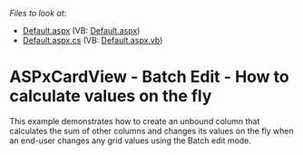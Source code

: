 <!-- default file list -->
*Files to look at*:

* [Default.aspx](./CS/Default.aspx) (VB: [Default.aspx](./VB/Default.aspx))
* [Default.aspx.cs](./CS/Default.aspx.cs) (VB: [Default.aspx.vb](./VB/Default.aspx.vb))
<!-- default file list end -->
# ASPxCardView - Batch Edit - How to calculate values on the fly


This example demonstrates how to create an unbound column that calculates the sum of other columns and changes its values on the fly when an end-user changes any grid values using the Batch edit mode.

<br/>


